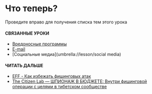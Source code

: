 [Title]: # (Как определить фишинг)
[Order]: # (9)

**Что теперь?**
=================

Проведите вправо для получения списка тем этого урока

#### **СВЯЗАННЫЕ УРОКИ**

* [Вредоносные программы](umbrella://lesson/malware)
* [E-mail](umbrella://lesson/email)
* [Социальные медиа](umbrella://lesson/social media)

#### **ЧИТАТЬ ДАЛЬШЕ**

* [EFF - Как избежать фишинговых атак](https://ssd.eff.org/en/module/how-avoid-phishing-attacks) 
* [The Citizen Lab — ШПИОНАЖ В БЮДЖЕТЕ: Внутри фишинговой операции с целями в тибетском сообществе](https://citizenlab.ca/2018/01/spying-on-a-budget-inside-a-phishing-operation-with-targets-in-the-tibetan-community/#part2)
